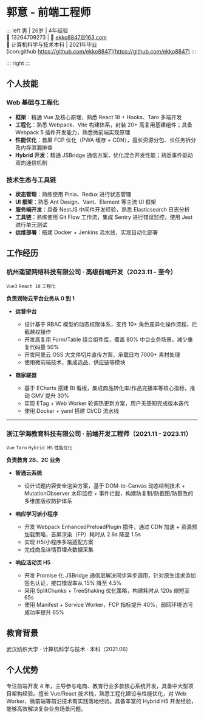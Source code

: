 # 郭意 - 前端工程师

::: left
男 | 26岁 | 4年经验  
📱 13264709273 | 📧 [ekko8847@163.com](mailto:ekko8847@163.com)  
🏫 计算机科学与技术本科 | 2021年毕业  
[icon:github https://github.com/ekko8847](https://github.com/ekko8847)
:::

::: right
:::

## 个人技能

### Web 基础与工程化

- **框架**：精通 Vue 及核心原理，熟悉 React 18 + Hooks、Taro 多端开发  
- **工程化**：熟悉 Webpack、Vite 构建体系，封装 20+ 高复用基建组件；具备 Webpack 5 插件开发能力，熟悉微前端实现原理  
- **性能优化**：首屏 FCP 优化（PWA 缓存 + CDN），擅长资源分包、长任务拆分及内存泄漏排查  
- **Hybrid 开发**：精通 JSBridge 通信方案，优化混合开发性能；熟悉事件驱动双向通信机制  

### 技术生态与工具链

- **状态管理**：熟练使用 Pinia、Redux 进行状态管理  
- **UI 框架**：熟悉 Ant Design、Vant、Element 等主流 UI 框架  
- **服务端开发**：具备 NestJS 中间件开发经验，熟悉 Elasticsearch 日志分析  
- **工具链**：熟练使用 Git Flow 工作流，集成 Sentry 进行错误监控，使用 Jest 进行单元测试  
- **运维部署**：搭建 Docker + Jenkins 流水线，实现自动化部署  

## 工作经历

### 杭州遥望网络科技有限公司 · 高级前端开发（2023.11 - 至今）

`Vue3` `React 18` `工程化`

**负责润物云平台业务从 0 到 1**  

- **运营中台**
  - 设计基于 RBAC 模型的动态权限体系，支持 10+ 角色差异化操作流程，拦截越权操作  
  - 开发高复用 Form/Table 组合组件库，覆盖 80% 中台业务场景，减少重复代码量 50%  
  - 开发阿里云 OSS 大文件切片直传方案，承载日均 7000+ 素材处理  
  - 使用微前端技术，集成选品、供应链等模块  

- **商家联盟**
  - 基于 ECharts 搭建 BI 看板，集成商品转化率/作品完播率等核心指标，推动 GMV 提升 30%  
  - 实现 ETag + Web Worker 轮询热更新方案，用户无感知完成版本迭代  
  - 使用 Docker + yaml 搭建 CI/CD 流水线  

---

### 浙江学海教育科技有限公司 · 前端开发工程师（2021.11 - 2023.11）

`Vue` `Taro` `Hybrid H5` `性能优化`

**负责教育 2B、2C 业务**  

- **智通云系统**
  - 设计试题内容安全渲染方案，基于 DOM-to-Canvas 动态绘制技术 + MutationObserver 水印监控 + 事件拦截，构建防复制/防截图/防篡改的多维度版权防护体系  

- **响应学习派小程序**
  - 开发 Webpack EnhancedPreloadPlugin 插件，通过 CDN 加速 + 资源预加载策略，首屏渲染（FP）耗时从 2.8s 降至 1.5s  
  - 实现 H5/小程序多端适配方案  
  - 完成商品详情页埋点数据采集  

- **响应活动页 H5**
  - 开发 Promise 化 JSBridge 通信层解决同步异步调用，针对原生请求添加签名认证，接口错误率从 15% 降至 4.5%  
  - 采用 SplitChunks + TreeShaking 优化策略，构建耗时从 120s 缩短至 65s  
  - 使用 Manifest + Service Worker，FCP 指标提升 40%，弱网环境访问成功率提升 65%  

## 教育背景

武汉纺织大学 · 计算机科学与技术 · 本科（2021.06）

## 个人优势

专注前端开发 4 年，主导参与电商、教育行业多款核心系统开发，具备中大型项目架构经验。擅长 Vue/React 技术栈，熟悉工程化建设与性能优化，对 Web Worker、微前端等前沿技术有实践落地经验。具备丰富的 Hybrid H5 开发经验，能够高效解决复杂业务场景问题。